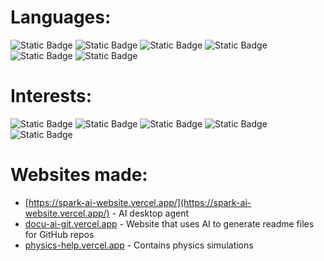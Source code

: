 # Languages:
![Static Badge](https://img.shields.io/badge/Python-Yellow)
![Static Badge](https://img.shields.io/badge/HTML-orange)
![Static Badge](https://img.shields.io/badge/CSS-darkred)
![Static Badge](https://img.shields.io/badge/Javascript-lightblue)
![Static Badge](https://img.shields.io/badge/C%2B%2B-darkblue)
![Static Badge](https://img.shields.io/badge/lua-purple)

# Interests:
![Static Badge](https://img.shields.io/badge/robotics-purple)
![Static Badge](https://img.shields.io/badge/Quant%20Finance-green)
![Static Badge](https://img.shields.io/badge/AI-orange)
![Static Badge](https://img.shields.io/badge/engineering-grey)
![Static Badge](https://img.shields.io/badge/web_dev-red)


# Websites made:
- [https://spark-ai-website.vercel.app/](https://spark-ai-website.vercel.app/) - AI desktop agent
- [docu-ai-git.vercel.app](https://docu-ai-git.vercel.app/) - Website that uses AI to generate readme files for GitHub repos
- [physics-help.vercel.app](https://physics-help.vercel.app/) - Contains physics simulations


